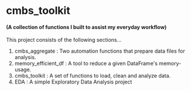 # cmbs_toolkit

#### (A collection of functions I built to assist my everyday workflow)

This project consists of the following sections...

1. cmbs_aggregate : Two automation functions that prepare data files for analysis.
2. memory_efficient_df : A tool to reduce a given DataFrame's memory-usage.
3. cmbs_toolkit : A set of functions to load, clean and analyze data.
4. EDA : A simple Exploratory Data Analysis project
